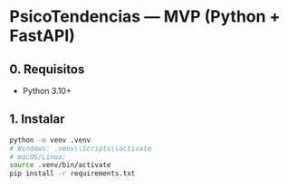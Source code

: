 # PsicoTendencias — MVP (Python + FastAPI)


## 0. Requisitos
- Python 3.10+


## 1. Instalar
```bash
python -m venv .venv
# Windows: .venv\\Scripts\\activate
# macOS/Linux:
source .venv/bin/activate
pip install -r requirements.txt